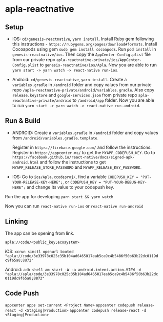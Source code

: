 # apla-reactnative

## Setup

- IOS:
  `cd/genesis-reactnative`, `yarn install`. Install Ruby gem following this instructions - `https://rubygems.org/pages/download#formats`. Install Cocoapods using gem `sudo gem install cocoapods`. Run `pod install` in `genesis-reactnative/ios`. Then copy the `AppCenter-Config.plist` file from our private repo `apla-reactnative-private/ios/AppCenter-Config.plist` to `genesis-reactnative/ios/Apla`.
  Now you are able to run `yarn start -> yarn watch -> react-native run-ios`.

- Android:
  `cd/genesis-reactnative`, `yarn install`. Create a `variables.gradle` in `/android` folder and copy values from our private repo `/apla-reactnative-private/android/variables.gradle`. Also copy `release.keystore` and `google-services.json` from private repo `apla-reactnative-private/android` to `/android/app` folder.
  Now you are able to run `yarn start -> yarn watch -> react-native run-android`.

## Run & Build

- ANDROID:
  Create a `variables.gradle` in `/android` folder and copy values from `/android/variables.gradle.template`.

  Register in `https://firebase.google.com/` and follow the instructions.
  Register in `https://appcenter.ms/` to get the `MYAPP_CODEPUSH_KEY`.
  Go to `https://facebook.github.io/react-native/docs/signed-apk-android.html` and follow the instructions to get `MYAPP_RELEASE_STORE_PASSWORD` and `MYAPP_RELEASE_KEY_PASSWORD`.

- IOS:
  Go to `ios/Apla.xcodeproj/`, find a variable `CODEPUSH_KEY = "PUT-YOUR-RELEASE-KEY-HERE";`, or `CODEPUSH_KEY = "PUT-YOUR-DEBUG-KEY-HERE";` and change its value to your codepush key.

Run the app for developing `yarn start && yarn watch`

Now you can run `react-native run-ios` or `react-native run-android`

## Linking

The app can be opening from link.

`apla://code/<public_key;ecosystem>`

iOS: `xcrun simctl openurl booted "apla://code/3e33978c025c35b104ad6465017eab5ca9c4b5486f50b63b22dc0119dc9f65a8;8872"`

Android: `adb shell am start -W -a android.intent.action.VIEW -d "apla://apla/code/3e33978c025c35b104ad6465017eab5ca9c4b5486f50b63b22dc0119dc9f65a8;8872"`


## Code Push

`appcenter apps set-current <Project Name>`
`appcenter codepush release-react -d <Staging|Production>`
`appcenter codepush release-react -d <Staging|Production>`
